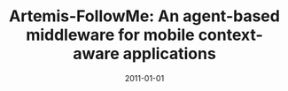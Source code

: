 ---
title: "Artemis-FollowMe: An agent-based middleware for mobile context-aware applications"
collection: publications
permalink: /publication/2011-01-01
date: 2011-01-01
category: conferences
venue: '2011 6th International Conference on Pervasive Computing and Applications'
citation: 'Ma, Jun; Wang, Liang; Xu, Jingwei; Tao, Xianping; Lu, Jian;. (2011). Artemis-FollowMe: An agent-based middleware for mobile context-aware applications. 2011 6th International Conference on Pervasive Computing and Applications. pp. 139-145. IEEE'
---